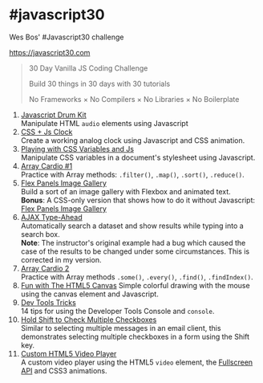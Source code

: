 # \#javascript30
Wes Bos' #Javascript30 challenge

https://javascript30.com

 > 30 Day Vanilla JS Coding Challenge
 >
 > Build 30 things in 30 days with 30 tutorials
 >
 > No Frameworks × No Compilers × No Libraries × No Boilerplate

 1. [Javascript Drum Kit](01_JavascriptDrumKit/)  
 Manipulate HTML `audio` elements using Javascript
 2. [CSS + Js Clock](02_CSS+JsClock/)  
 Create a working analog clock using Javascript and CSS animation.
 3. [Playing with CSS Variables and Js](03_PlayingWithCSSVariablesAndJs/)  
 Manipulate CSS variables in a document's stylesheet using Javascript.
 4. [Array Cardio #1](04_ArrayCardio1/)  
 Practice with Array methods: `.filter()`, `.map()`, `.sort()`, `.reduce()`.
 5. [Flex Panels Image Gallery](05_FlexPanelsImageGallery/)  
 Build a sort of an image gallery with Flexbox and animated text.  
 **Bonus**: A CSS-only version that shows how to do it without Javascript: [Flex Panels Image Gallery](05_FlexPanelsImageGallery_CSS-only/)
 6. [AJAX Type-Ahead](06_AJAXTypeAhead/)  
 Automatically search a dataset and show results while typing into a search box.  
 **Note**: The instructor's original example had a bug which caused the case of the results to be changed under some circumstances. This is corrected in my version.
 7. [Array Cardio 2](07_ArrayCardio2/)  
 Practice with Array methods `.some()`, `.every()`, `.find()`, `.findIndex()`.
 8. [Fun with The HTML5 Canvas](08_FunWithTheHTML5Canvas/)
 Simple colorful drawing with the mouse using the canvas element and Javascript.
 9. [Dev Tools Tricks](09_DevToolsTricks/)  
 14 tips for using the Developer Tools Console and `console`.
 10. [Hold Shift to Check Multiple Checkboxes](10_HoldShiftToCheckMultipleCheckboxes)  
 Similar to selecting multiple messages in an email client, this demonstrates selecting multiple checkboxes in a form using the Shift key.
 11. [Custom HTML5 Video Player](11_CustomHTML5VideoPlayer/)  
 A custom video player using the HTML5 `video` element, the [Fullscreen API](https://developer.mozilla.org/en-US/docs/Web/API/Fullscreen_API) and CSS3 animations.
